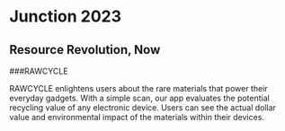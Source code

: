 # Junction 2023

## Resource Revolution, Now

###RAWCYCLE

RAWCYCLE enlightens users about the rare materials that power their everyday gadgets. With a simple scan, our app evaluates the potential recycling value of any electronic device. Users can see the actual dollar value and environmental impact of the materials within their devices.
